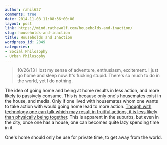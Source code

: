 ```yaml
---
author: rahil627
comments: true
date: 2014-11-08 11:08:36+00:00
layout: post
link: https://mind.rathewolf.com/households-and-inaction/
slug: households-and-inaction
title: Households and Inaction
wordpress_id: 2849
categories:
- Social Philosophy
- Urban Philosophy
---
```


<blockquote>
10/26/13
I lost my sense of adventure, enthusiasm, excitement. I just go home and sleep now. It's fucking stupid. There's so much to do in the world, yet I do nothing.</blockquote>



The idea of going home and being at home results in less action, and more likely to passively consume. This is because only one's housemates exist in the house, and media. Only if one lived with housemates whom one wants to take action with would going home lead to more action. [Though with technology one can talk which may result in fruitful actions, it is less likely than physically being together](https://mind.rathewolf.com/experience-and-action). This is apparent in the suburbs, but even in the city, once one has a house, one can becomes quite lazy spending time in it.

One's home should only be use for private time, to get away from the world.
